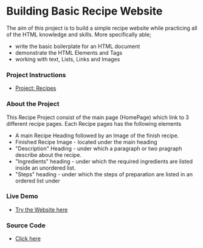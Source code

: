 # Building Basic Recipe Website

The aim of this project is to build a simple recipe website while practicing all of the HTML knowledge and skills.
More specifically able;
- write the basic boilerplate for an HTML document
- demonstrate the HTML Elements and Tags
- working with text, Lists, Links and Images

### Project Instructions
- [Project: Recipes](https://www.theodinproject.com/paths/foundations/courses/foundations/lessons/recipes)

### About the Project

This Recipe Project consist of the main page (HomePage) which link to 3 different recipe pages. Each Recipe pages has the following elements 
- A main Recipe Heading followed by an Image of the finish recipe. 
- Finished Recipe Image - located under the main heading
- "Description" Heading - under which a paragraph or two pragraph describe about the recipe. 
- "Ingredients" heading - under which the required ingredients are listed inside an unordered list. 
- "Steps" heading - under which the steps of preparation are listed in an ordered list under 

### Live Demo
- [Try the Website here](https://cherelemma.github.io/odin-recipes)

### Source Code
- [Click here](https://github.com/cherelemma/odin-recipes)
